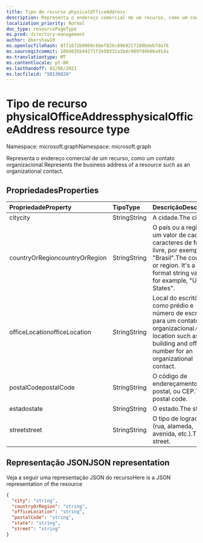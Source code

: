 ```yaml
---
title: Tipo de recurso physicalOfficeAddress
description: Representa o endereço comercial de um recurso, como um contato ou evento.
localization_priority: Normal
doc_type: resourcePageType
ms.prod: directory-management
author: dkershaw10
ms.openlocfilehash: 8ff1672b0960c68ef826c89b9217109bdeb7da76
ms.sourcegitcommit: 1004835b44271f2e50332a1bdc9097d4b06a914a
ms.translationtype: MT
ms.contentlocale: pt-BR
ms.lasthandoff: 02/06/2021
ms.locfileid: "50130820"
---
```

# <a name="physicalofficeaddress-resource-type"></a><span data-ttu-id="fa75f-103">Tipo de recurso physicalOfficeAddress</span><span class="sxs-lookup"><span data-stu-id="fa75f-103">physicalOfficeAddress resource type</span></span>

<span data-ttu-id="fa75f-104">Namespace: microsoft.graph</span><span class="sxs-lookup"><span data-stu-id="fa75f-104">Namespace: microsoft.graph</span></span>

<span data-ttu-id="fa75f-105">Representa o endereço comercial de um recurso, como um contato organizacional.</span><span class="sxs-lookup"><span data-stu-id="fa75f-105">Represents the business address of a resource such as an organizational contact.</span></span>

## <a name="properties"></a><span data-ttu-id="fa75f-106">Propriedades</span><span class="sxs-lookup"><span data-stu-id="fa75f-106">Properties</span></span>

| <span data-ttu-id="fa75f-107">Propriedade</span><span class="sxs-lookup"><span data-stu-id="fa75f-107">Property</span></span>     | <span data-ttu-id="fa75f-108">Tipo</span><span class="sxs-lookup"><span data-stu-id="fa75f-108">Type</span></span>   |<span data-ttu-id="fa75f-109">Descrição</span><span class="sxs-lookup"><span data-stu-id="fa75f-109">Description</span></span>|
|:---------------|:--------|:----------|
|<span data-ttu-id="fa75f-110">city</span><span class="sxs-lookup"><span data-stu-id="fa75f-110">city</span></span>|<span data-ttu-id="fa75f-111">String</span><span class="sxs-lookup"><span data-stu-id="fa75f-111">String</span></span>|<span data-ttu-id="fa75f-112">A cidade.</span><span class="sxs-lookup"><span data-stu-id="fa75f-112">The city.</span></span>|
|<span data-ttu-id="fa75f-113">countryOrRegion</span><span class="sxs-lookup"><span data-stu-id="fa75f-113">countryOrRegion</span></span>|<span data-ttu-id="fa75f-114">String</span><span class="sxs-lookup"><span data-stu-id="fa75f-114">String</span></span>|<span data-ttu-id="fa75f-p101">O país ou a região. É um valor de cadeia de caracteres de formato livre, por exemplo, "Brasil".</span><span class="sxs-lookup"><span data-stu-id="fa75f-p101">The country or region. It's a free-format string value, for example, "United States".</span></span>|
|<span data-ttu-id="fa75f-117">officeLocation</span><span class="sxs-lookup"><span data-stu-id="fa75f-117">officeLocation</span></span>  | <span data-ttu-id="fa75f-118">String</span><span class="sxs-lookup"><span data-stu-id="fa75f-118">String</span></span> | <span data-ttu-id="fa75f-119">Local do escritório, como prédio e número de escritório para um contato organizacional.</span><span class="sxs-lookup"><span data-stu-id="fa75f-119">Office location such as building and office number for an organizational contact.</span></span>  |
|<span data-ttu-id="fa75f-120">postalCode</span><span class="sxs-lookup"><span data-stu-id="fa75f-120">postalCode</span></span>|<span data-ttu-id="fa75f-121">String</span><span class="sxs-lookup"><span data-stu-id="fa75f-121">String</span></span>|<span data-ttu-id="fa75f-122">O código de endereçamento postal, ou CEP.</span><span class="sxs-lookup"><span data-stu-id="fa75f-122">The postal code.</span></span>|
|<span data-ttu-id="fa75f-123">estado</span><span class="sxs-lookup"><span data-stu-id="fa75f-123">state</span></span>|<span data-ttu-id="fa75f-124">String</span><span class="sxs-lookup"><span data-stu-id="fa75f-124">String</span></span>|<span data-ttu-id="fa75f-125">O estado.</span><span class="sxs-lookup"><span data-stu-id="fa75f-125">The state.</span></span>|
|<span data-ttu-id="fa75f-126">street</span><span class="sxs-lookup"><span data-stu-id="fa75f-126">street</span></span>|<span data-ttu-id="fa75f-127">String</span><span class="sxs-lookup"><span data-stu-id="fa75f-127">String</span></span>|<span data-ttu-id="fa75f-128">O tipo de logradouro (rua, alameda, avenida, etc.).</span><span class="sxs-lookup"><span data-stu-id="fa75f-128">The street.</span></span>|

## <a name="json-representation"></a><span data-ttu-id="fa75f-129">Representação JSON</span><span class="sxs-lookup"><span data-stu-id="fa75f-129">JSON representation</span></span>

<span data-ttu-id="fa75f-130">Veja a seguir uma representação JSON do recurso</span><span class="sxs-lookup"><span data-stu-id="fa75f-130">Here is a JSON representation of the resource</span></span>

<!-- {
  "blockType": "resource",
  "optionalProperties": [

  ],
  "@odata.type": "microsoft.graph.physicalOfficeAddress"
}-->

```json
{
  "city": "string",
  "countryOrRegion": "string",
  "officeLocation": "string",
  "postalCode": "string",
  "state": "string",
  "street": "string"
}

```

<!-- uuid: 8fcb5dbc-d5aa-4681-8e31-b001d5168d79
2015-10-25 14:57:30 UTC -->
<!-- {
  "type": "#page.annotation",
  "description": "physicalOfficeAddress resource",
  "keywords": "",
  "section": "documentation",
  "tocPath": ""
}-->


